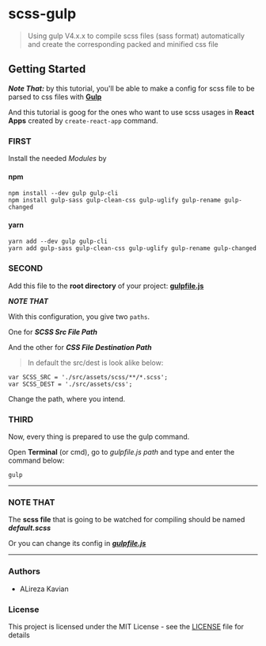 # scss-gulp
> Using gulp V4.x.x to compile scss files (sass format) automatically and create the corresponding packed and minified css file

## Getting Started

***Note That:*** by this tutorial, you'll be able to make a config for scss file to be parsed to css files with **[Gulp](https://gulpjs.com/)**  

And this tutorial is goog for the ones who want to use scss usages in **React Apps** created by `create-react-app` command.

### FIRST
Install the needed *Modules* by

#### npm
```
npm install --dev gulp gulp-cli
npm install gulp-sass gulp-clean-css gulp-uglify gulp-rename gulp-changed
```

#### yarn
```
yarn add --dev gulp gulp-cli
yarn add gulp-sass gulp-clean-css gulp-uglify gulp-rename gulp-changed
```

### SECOND
Add this file to the **root directory** of your project: **[gulpfile.js](./gulpfile.js)**

***NOTE THAT***

With this configuration, you give two `paths`.

One for ***SCSS Src File Path***

And the other for ***CSS File Destination Path***

> In default the src/dest is look alike below:
```
var SCSS_SRC = './src/assets/scss/**/*.scss';
var SCSS_DEST = './src/assets/css';
```

Change the path, where you intend.

### THIRD
Now, every thing is prepared to use the gulp command.

Open **Terminal** (or cmd), go to *gulpfile.js path* and type and enter the command below:
```
gulp
```

<hr />

### NOTE THAT
The **scss file** that is going to be watched for compiling should be named ***default.scss***

Or you can change its config in ***[gulpfile.js](./gulpfile.js)***

<hr />


### Authors
- ALireza Kavian

### License
This project is licensed under the MIT License - see the [LICENSE](./LICENSE) file for details
